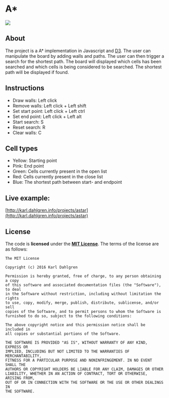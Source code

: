 # A*

[![][license img]][license]

## About
The project is a A* implementation in Javascript and [D3](http://d3js.org/). The user can manipulate the board by adding walls and paths.
The user can then trigger a search for the shortest path. The board will displayed which cells has been searched and which cells is being
considered to be searched. The shortest path will be displayed if found.

## Instructions
* Draw walls: Left click
* Remove walls: Left click + Left shift
* Set start point: Left click + Left ctrl
* Set end point: Left click + Left alt
* Start search: S
* Reset search: R
* Clear walls: C

## Cell types
* Yellow: Starting point
* Pink: End point
* Green: Cells currently present in the open list
* Red: Cells currently present in the close list
* Blue: The shortest path between start- and endpoint

## Live example:
[http://karl.dahlgren.info/projects/astar](http://karl.dahlgren.info/projects/astar)

## License

The code is **licensed** under the **[MIT License](https://github.com/karldahlgren/a-star/blob/master/LICENSE)**. The terms of the license are as follows:

    The MIT License

    Copyright (c) 2016 Karl Dahlgren

    Permission is hereby granted, free of charge, to any person obtaining a copy
    of this software and associated documentation files (the "Software"), to deal
    in the Software without restriction, including without limitation the rights
    to use, copy, modify, merge, publish, distribute, sublicense, and/or sell
    copies of the Software, and to permit persons to whom the Software is
    furnished to do so, subject to the following conditions:

    The above copyright notice and this permission notice shall be included in
    all copies or substantial portions of the Software.

    THE SOFTWARE IS PROVIDED "AS IS", WITHOUT WARRANTY OF ANY KIND, EXPRESS OR
    IMPLIED, INCLUDING BUT NOT LIMITED TO THE WARRANTIES OF MERCHANTABILITY,
    FITNESS FOR A PARTICULAR PURPOSE AND NONINFRINGEMENT. IN NO EVENT SHALL THE
    AUTHORS OR COPYRIGHT HOLDERS BE LIABLE FOR ANY CLAIM, DAMAGES OR OTHER
    LIABILITY, WHETHER IN AN ACTION OF CONTRACT, TORT OR OTHERWISE, ARISING FROM,
    OUT OF OR IN CONNECTION WITH THE SOFTWARE OR THE USE OR OTHER DEALINGS IN
    THE SOFTWARE.


[license]:LICENSE
[license img]:https://img.shields.io/badge/License-MIT-blue.svg
